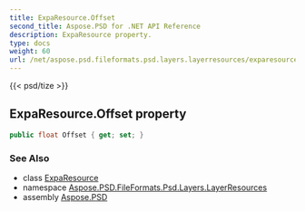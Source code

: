 ```yaml
---
title: ExpaResource.Offset
second_title: Aspose.PSD for .NET API Reference
description: ExpaResource property. 
type: docs
weight: 60
url: /net/aspose.psd.fileformats.psd.layers.layerresources/exparesource/offset/
---
```

{{< psd/tize >}}
## ExpaResource.Offset property

```csharp
public float Offset { get; set; }
```

### See Also

* class [ExpaResource](../)
* namespace [Aspose.PSD.FileFormats.Psd.Layers.LayerResources](../../exparesource/)
* assembly [Aspose.PSD](../../../)


